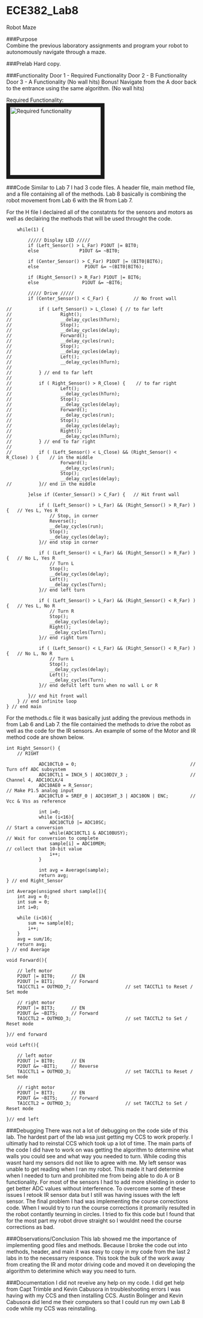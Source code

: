 ECE382_Lab8
===========
Robot Maze

###Purpose   
Combine the previous laboratory assignments and program your robot to autonomously navigate through a maze.   

###Prelab
Hard copy.   

###Functionality
Door 1 - Required Functionality
Door 2 - B Functionality
Door 3 - A Functionality (No wall hits)
Bonus! Navigate from the A door back to the entrance using the same algorithm. (No wall hits)

Required Functionality:   
<a href="http://www.youtube.com/watch?feature=player_embedded&v=fcVTbYYNM64
" target="_blank"><img src="http://img.youtube.com/vi/fcVTbYYNM64/0.jpg" 
alt="Required functionality" width="240" height="180" border="10" /></a>   

###Code
Similar to Lab 7 I had 3 code files. A header file, main method file, and a file containing all of the methods. Lab 8 basically is combining the robot movement from Lab 6 with the IR from Lab 7.    

For the H file I declaired all of the constatnts for the sensors and motors as well as declairing the methods that will be used throught the code.   
```
    while(1) {

    	///// Display LED /////
        if (Left_Sensor() > L_Far) P1OUT |= BIT0;
        else               P1OUT &= ~BIT0;

        if (Center_Sensor() > C_Far) P1OUT |= (BIT0|BIT6);
        else                 P1OUT &= ~(BIT0|BIT6);

        if (Right_Sensor() > R_Far) P1OUT |= BIT6;
        else                P1OUT &= ~BIT6;

        ///// Drive /////
        if (Center_Sensor() < C_Far) {         // No front wall

//        	if ( Left_Sensor() > L_Close) {	// to far left
//					Right();
//                	__delay_cycles(hTurn);
//            		Stop();
//            		__delay_cycles(delay);
//					Forward();
//            		__delay_cycles(run);
//            		Stop();
//            		__delay_cycles(delay);
//					Left();
//                	__delay_cycles(hTurn);
//
//        	} // end to far left
//
//        	if ( Right_Sensor() > R_Close) {	// to far right
//					Left();
//                	__delay_cycles(hTurn);
//            		Stop();
//            		__delay_cycles(delay);
//					Forward();
//            		__delay_cycles(run);
//            		Stop();
//            		__delay_cycles(delay);
//					Right();
//                	__delay_cycles(hTurn);
//        	} // end to far right
//
//        	if ( (Left_Sensor() < L_Close) && (Right_Sensor() < R_Close) ) {	// in the middle
        			Forward();
            		__delay_cycles(run);
            		Stop();
            		__delay_cycles(delay);
//        	}// end in the middle

        }else if (Center_Sensor() > C_Far) {   // Hit front wall

            if ( (Left_Sensor() > L_Far) && (Right_Sensor() > R_Far) ) {   // Yes L, Yes R
                // Stop, in corner
                Reverse();
                __delay_cycles(run);
                Stop();
                __delay_cycles(delay);
            }// end stop in corner

            if ( (Left_Sensor() < L_Far) && (Right_Sensor() > R_Far) ) {   // No L, Yes R
                // Turn L
                Stop();
                __delay_cycles(delay);
                Left();
                __delay_cycles(Turn);
            }// end left turn

            if ( (Left_Sensor() > L_Far) && (Right_Sensor() < R_Far) ) {   // Yes L, No R
                // Turn R
                Stop();
                __delay_cycles(delay);
                Right();
                __delay_cycles(Turn);
            }// end right turn

            if ( (Left_Sensor() < L_Far) && (Right_Sensor() < R_Far) ) {   // No L, No R
                // Turn L
                Stop();
                __delay_cycles(delay);
                Left();
                __delay_cycles(Turn);
            }// end defult left turn when no wall L or R
            
        }// end hit front wall
    } // end infinite loop
} // end main

```

For the methods.c file it was basically just adding the previous methods in from Lab 6 and Lab 7. the file containied the methods to drive the robot as well as the code for the IR sensors. An example of some of the Motor and IR method code are shown below.

```
int Right_Sensor() {
    // RIGHT

            ADC10CTL0 = 0;                                          // Turn off ADC subsystem
            ADC10CTL1 = INCH_5 | ADC10DIV_3 ;                       // Channel 4, ADC10CLK/4
            ADC10AE0 = R_Sensor;                                        // Make P1.5 analog input
            ADC10CTL0 = SREF_0 | ADC10SHT_3 | ADC10ON | ENC;        // Vcc & Vss as reference

            int i=0;
            while (i<16){
                ADC10CTL0 |= ADC10SC;                                   // Start a conversion
                while(ADC10CTL1 & ADC10BUSY);                           // Wait for conversion to complete
                sample[i] = ADC10MEM;                                   // collect that 10-bit value
                i++;
            }

            int avg = Average(sample);
            return avg;
} // end Right_Sensor

int Average(unsigned short sample[]){
    int avg = 0;
    int sum = 0;
    int i=0;

    while (i<16){
        sum += sample[0];
        i++;
    }
    avg = sum/16;
    return avg;
} // end Average
```

```
void Forward(){

    // left motor
    P2OUT |= BIT0;      // EN
    P2OUT |= BIT1;      // Forward
    TA1CCTL1 = OUTMOD_7;                    // set TACCTL1 to Reset / Set mode

    // right motor
    P2OUT |= BIT3;      // EN
    P2OUT &= ~BIT5;     // Forward
    TA1CCTL2 = OUTMOD_3;                    // set TACCTL2 to Set / Reset mode

}// end forward

void Left(){

    // left motor
    P2OUT |= BIT0;      // EN
    P2OUT &= ~BIT1;     // Reverse
    TA1CCTL1 = OUTMOD_3;                    // set TACCTL1 to Reset / Set mode

    // right motor
    P2OUT |= BIT3;      // EN
    P2OUT &= ~BIT5;     // Forward
    TA1CCTL2 = OUTMOD_3;                    // set TACCTL2 to Set / Reset mode

}// end left
```

###Debugging
There was not a lot of debugging on the code side of this lab. The hardest part of the lab wsa just getting my CCS to work properly. I ultimatly had to reinstal CCS which took up a lot of time. The main parts of the code I did have to work on was getting the algorithm to determine what walls you could see and what way you needed to turn. While coding this wasnt hard my sensors did not like to agree with me. My left sensor was unable to get reading when I ran my robot. This made it hard determine when I needed to turn and prohibited me from being able to do A or B functionality. For most of the sensors I had to add more shielding in order to get better ADC values without interference. To overcome some of these issues I retook IR sensor data but I still was having issues with the left sensor. The final problem I had was implementing the course corrections code. When I would try to run the course corrections it promarily resulted in the robot contantly teurning in circles. I tried to fix this code but I found that for the most part my robot drove straight so I wouldnt need the course corrections as bad.

###Observations/Conclusion
This lab showed me the importance of implementing good files and methods. Because I broke the code out into methods, header, and main it was easy to copy in my code from the last 2 labs in to the necessarry responce. This took the bulk of the work away from creating the IR and motor driving code and moved it on developing the algorithm to deterimine which way you need to turn.

###Documentation
I did not reveive any help on my code. I did get help from Capt Trimble and Kevin Cabusora in troubleshooting errors I was having with my CCS and then installing CCS. Austin Bolinger and Kevin Cabusora did lend me their computers so that I could run my own Lab 8 code while my CCS was reinstalling. 

